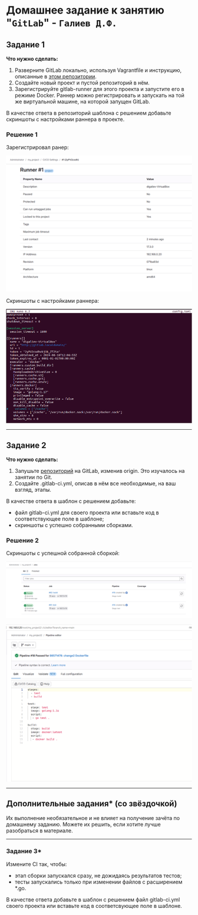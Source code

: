 # Домашнее задание к занятию "`GitLab`" - `Галиев Д.Ф.`

## Задание 1

**Что нужно сделать:**

1. Разверните GitLab локально, используя Vagrantfile и инструкцию, описанные в [этом репозитории](https://github.com/netology-code/sdvps-materials/tree/main/gitlab).   
2. Создайте новый проект и пустой репозиторий в нём.
3. Зарегистрируйте gitlab-runner для этого проекта и запустите его в режиме Docker. Раннер можно регистрировать и запускать на той же виртуальной машине, на которой запущен GitLab.

В качестве ответа в репозиторий шаблона с решением добавьте скриншоты с настройками раннера в проекте.

### Решение 1

Зарегистрировал ранер:

![alt text](https://github.com/DinisGaliev/netology-hw/blob/main/Automation%20and%20CI-CD/image/GitLab1.1.png)

Cкриншоты с настройками раннера:

![alt text](https://github.com/DinisGaliev/netology-hw/blob/main/Automation%20and%20CI-CD/image/GitLab1.2.png)


---

## Задание 2

**Что нужно сделать:**

1. Запушьте [репозиторий](https://github.com/netology-code/sdvps-materials/tree/main/gitlab) на GitLab, изменив origin. Это изучалось на занятии по Git.
2. Создайте .gitlab-ci.yml, описав в нём все необходимые, на ваш взгляд, этапы.

В качестве ответа в шаблон с решением добавьте: 
   
 * файл gitlab-ci.yml для своего проекта или вставьте код в соответствующее поле в шаблоне; 
 * скриншоты с успешно собранными сборками.

 ### Решение 2

Скриншоты с успешной собранной сборкой:

![alt text](https://github.com/DinisGaliev/netology-hw/blob/main/Automation%20and%20CI-CD/image/GitLab2.2.png)

![alt text](https://github.com/DinisGaliev/netology-hw/blob/main/Automation%20and%20CI-CD/image/GitLab2.1.png)

 
---
## Дополнительные задания* (со звёздочкой)

Их выполнение необязательное и не влияет на получение зачёта по домашнему заданию. Можете их решить, если хотите лучше разобраться в материале.

---

### Задание 3*

Измените CI так, чтобы:

 - этап сборки запускался сразу, не дожидаясь результатов тестов;
 - тесты запускались только при изменении файлов с расширением *.go.

В качестве ответа добавьте в шаблон с решением файл gitlab-ci.yml своего проекта или вставьте код в соответсвующее поле в шаблоне.

